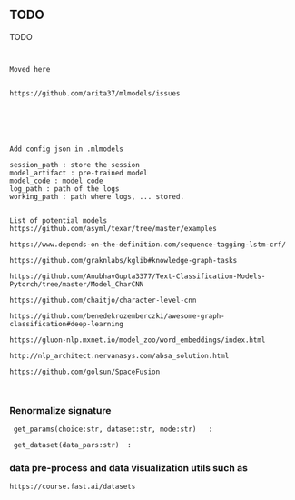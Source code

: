 ## TODO


TODO
```


Moved here


https://github.com/arita37/mlmodels/issues






Add config json in .mlmodels 

session_path : store the session 
model_artifact : pre-trained model 
model_code : model code 
log_path : path of the logs 
working_path : path where logs, ... stored.


List of potential models
https://github.com/asyml/texar/tree/master/examples

https://www.depends-on-the-definition.com/sequence-tagging-lstm-crf/

https://github.com/graknlabs/kglib#knowledge-graph-tasks

https://github.com/AnubhavGupta3377/Text-Classification-Models-Pytorch/tree/master/Model_CharCNN

https://github.com/chaitjo/character-level-cnn

https://github.com/benedekrozemberczki/awesome-graph-classification#deep-learning

https://gluon-nlp.mxnet.io/model_zoo/word_embeddings/index.html

http://nlp_architect.nervanasys.com/absa_solution.html

https://github.com/golsun/SpaceFusion



```

### Renormalize signature
    
     get_params(choice:str, dataset:str, mode:str)   : 
    
     get_dataset(data_pars:str)  : 
    

###  data pre-process and data visualization utils such as 
    https://course.fast.ai/datasets





